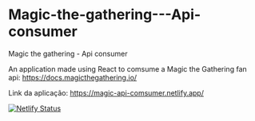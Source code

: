# Magic-the-gathering---Api-consumer
Magic the gathering - Api consumer

An application made using React to comsume a Magic the Gathering fan api:
https://docs.magicthegathering.io/

Link da aplicação:
https://magic-api-comsumer.netlify.app/

[![Netlify Status](https://api.netlify.com/api/v1/badges/fc8f5b81-45a8-4de7-9eac-1847f1da9ff4/deploy-status)]([https://app.netlify.com/sites/magic-api-comsumer/deploys])
